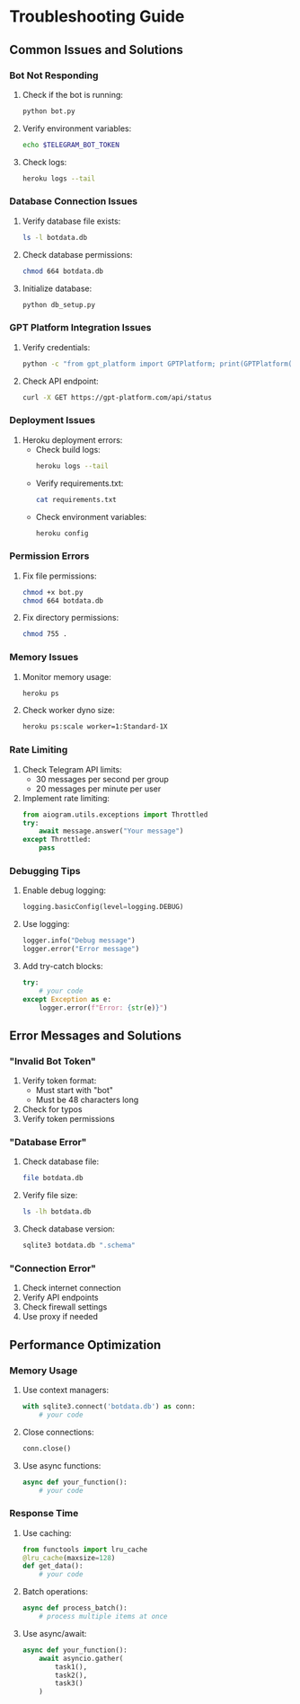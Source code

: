 # Troubleshooting Guide

## Common Issues and Solutions

### Bot Not Responding
1. Check if the bot is running:
   ```bash
   python bot.py
   ```
2. Verify environment variables:
   ```bash
   echo $TELEGRAM_BOT_TOKEN
   ```
3. Check logs:
   ```bash
   heroku logs --tail
   ```

### Database Connection Issues
1. Verify database file exists:
   ```bash
   ls -l botdata.db
   ```
2. Check database permissions:
   ```bash
   chmod 664 botdata.db
   ```
3. Initialize database:
   ```bash
   python db_setup.py
   ```

### GPT Platform Integration Issues
1. Verify credentials:
   ```bash
   python -c "from gpt_platform import GPTPlatform; print(GPTPlatform().validate_credentials('username', 'password'))"
   ```
2. Check API endpoint:
   ```bash
   curl -X GET https://gpt-platform.com/api/status
   ```

### Deployment Issues
1. Heroku deployment errors:
   - Check build logs:
     ```bash
     heroku logs --tail
     ```
   - Verify requirements.txt:
     ```bash
     cat requirements.txt
     ```
   - Check environment variables:
     ```bash
     heroku config
     ```

### Permission Errors
1. Fix file permissions:
   ```bash
   chmod +x bot.py
   chmod 664 botdata.db
   ```
2. Fix directory permissions:
   ```bash
   chmod 755 .
   ```

### Memory Issues
1. Monitor memory usage:
   ```bash
   heroku ps
   ```
2. Check worker dyno size:
   ```bash
   heroku ps:scale worker=1:Standard-1X
   ```

### Rate Limiting
1. Check Telegram API limits:
   - 30 messages per second per group
   - 20 messages per minute per user
2. Implement rate limiting:
   ```python
   from aiogram.utils.exceptions import Throttled
   try:
       await message.answer("Your message")
   except Throttled:
       pass
   ```

### Debugging Tips
1. Enable debug logging:
   ```python
   logging.basicConfig(level=logging.DEBUG)
   ```
2. Use logging:
   ```python
   logger.info("Debug message")
   logger.error("Error message")
   ```
3. Add try-catch blocks:
   ```python
   try:
       # your code
   except Exception as e:
       logger.error(f"Error: {str(e)}")
   ```

## Error Messages and Solutions

### "Invalid Bot Token"
1. Verify token format:
   - Must start with "bot"
   - Must be 48 characters long
2. Check for typos
3. Verify token permissions

### "Database Error"
1. Check database file:
   ```bash
   file botdata.db
   ```
2. Verify file size:
   ```bash
   ls -lh botdata.db
   ```
3. Check database version:
   ```bash
   sqlite3 botdata.db ".schema"
   ```

### "Connection Error"
1. Check internet connection
2. Verify API endpoints
3. Check firewall settings
4. Use proxy if needed

## Performance Optimization

### Memory Usage
1. Use context managers:
   ```python
   with sqlite3.connect('botdata.db') as conn:
       # your code
   ```
2. Close connections:
   ```python
   conn.close()
   ```
3. Use async functions:
   ```python
   async def your_function():
       # your code
   ```

### Response Time
1. Use caching:
   ```python
   from functools import lru_cache
   @lru_cache(maxsize=128)
   def get_data():
       # your code
   ```
2. Batch operations:
   ```python
   async def process_batch():
       # process multiple items at once
   ```
3. Use async/await:
   ```python
   async def your_function():
       await asyncio.gather(
           task1(),
           task2(),
           task3()
       )
   ```
